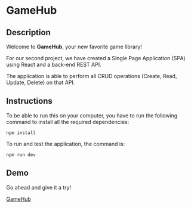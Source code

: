 # GameHub

## Description

Welcome to **GameHub**, your new favorite game library!

For our second project, we have created a Single Page Application (SPA) using React and a back-end REST API. 

The application is able to perform all CRUD operations (Create, Read, Update, Delete) on that API.

## Instructions

To be able to run this on your computer, you have to run the following command to install all the required dependencies:

```
npm install
```
To run and test the application, the command is:

```
npm run dev
```

## Demo

Go ahead and give it a try!

[GameHub](https://gamehub-library.netlify.app/)
